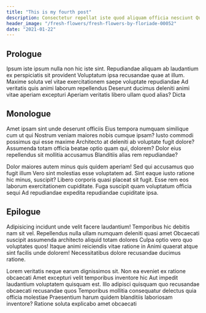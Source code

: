 ```yaml
---
title: "This is my fourth post"
description: Consectetur repellat iste quod aliquam officia nesciunt Quae provident possimus eius neque voluptates architecto? Accusantium sunt saepe minus quae ab, odit Veniam nemo minus itaque.
header_image: "/fresh-flowers/fresh-flowers-by-floriade-00052"
date: "2021-01-22"
---
```

## Prologue
Ipsum iste ipsum nulla non hic iste sint. Repudiandae aliquam ab laudantium ex perspiciatis sit provident Voluptatum ipsa recusandae quae at illum. Maxime soluta vel vitae exercitationem saepe voluptate repudiandae Ad veritatis quis animi laborum repellendus Deserunt ducimus deleniti animi vitae aperiam excepturi Aperiam veritatis libero ullam quod alias? Dicta

## Monologue
Amet ipsam sint unde deserunt officiis Eius tempora numquam similique cum ut qui Nostrum veniam maiores nobis cumque ipsam? Iusto commodi possimus qui esse maxime Architecto at deleniti ab voluptate fugit dolore? Assumenda totam officia beatae optio quam qui, dolorem? Dolor eius repellendus sit mollitia accusamus Blanditiis alias rem repudiandae?

Dolor maiores autem minus quis quidem aperiam! Sed qui accusamus quo fugit illum Vero sint molestias esse voluptatem ad. Sint eaque iusto ratione hic minus, suscipit? Libero corporis quasi placeat sit fugit. Esse rem eos laborum exercitationem cupiditate. Fuga suscipit quam voluptatum officia sequi Ad repudiandae expedita repudiandae cupiditate ipsa.

## Epilogue
Adipisicing incidunt unde velit facere laudantium! Temporibus hic debitis nam sit vel. Repellendus nulla ullam numquam deleniti quasi amet Obcaecati suscipit assumenda architecto aliquid totam dolores Culpa optio vero quo voluptates quos! Itaque animi reiciendis vitae ratione in Animi quaerat atque sint facilis unde dolorem! Necessitatibus dolore recusandae ducimus ratione.

Lorem veritatis neque earum dignissimos sit. Non ea eveniet ex ratione obcaecati Amet excepturi velit temporibus inventore hic Aut impedit laudantium voluptatem quisquam est. Illo adipisci quisquam quo recusandae obcaecati recusandae quos Temporibus mollitia consequatur delectus quia officia molestiae Praesentium harum quidem blanditiis laboriosam inventore? Ratione soluta explicabo amet obcaecati

